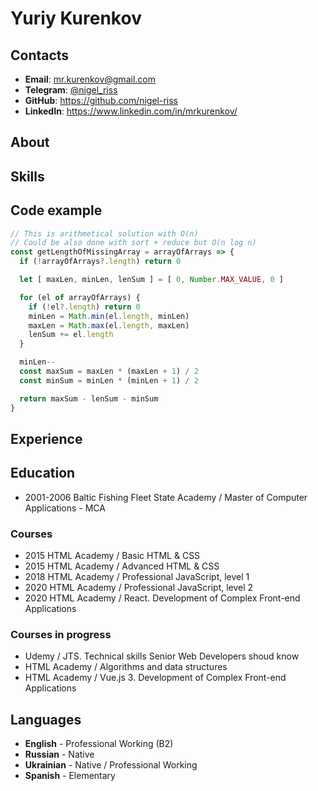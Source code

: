# Yuriy Kurenkov

## Contacts
* **Email**: [mr.kurenkov@gmail.com](mailto:mr.kurenkov@gmail.com)
* **Telegram**: [@nigel_riss](https://t.me/nigel_riss)
* **GitHub**: <https://github.com/nigel-riss>
* **LinkedIn**: <https://www.linkedin.com/in/mrkurenkov/>

## About

## Skills

## Code example
```javascript
// This is arithmetical solution with O(n)
// Could be also done with sort + reduce but O(n log n)
const getLengthOfMissingArray = arrayOfArrays => {
  if (!arrayOfArrays?.length) return 0

  let [ maxLen, minLen, lenSum ] = [ 0, Number.MAX_VALUE, 0 ]

  for (el of arrayOfArrays) {
    if (!el?.length) return 0
    minLen = Math.min(el.length, minLen)
    maxLen = Math.max(el.length, maxLen)
    lenSum += el.length
  }

  minLen--
  const maxSum = maxLen * (maxLen + 1) / 2
  const minSum = minLen * (minLen + 1) / 2

  return maxSum - lenSum - minSum
}
```

## Experience

## Education

* 2001-2006 Baltic Fishing Fleet State Academy / Master of Computer Applications - MCA

### Courses
* 2015 HTML Academy / Basic HTML & CSS
* 2015 HTML Academy / Advanced HTML & CSS
* 2018 HTML Academy / Professional JavaScript, level 1
* 2020 HTML Academy / Professional JavaScript, level 2
* 2020 HTML Academy / React. Development of Complex Front-end Applications

### Courses in progress
* Udemy / JTS. Technical skills Senior Web Developers shoud know
* HTML Academy / Algorithms and data structures
* HTML Academy / Vue.js 3. Development of Complex Front-end Applications

## Languages
* **English** - Professional Working (B2)
* **Russian** - Native
* **Ukrainian** - Native / Professional Working
* **Spanish** - Elementary


